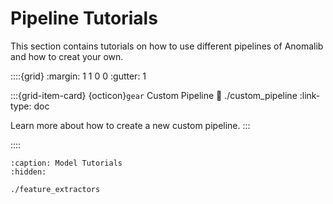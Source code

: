 # Pipeline Tutorials

This section contains tutorials on how to use different pipelines of Anomalib and how to creat your own.

::::{grid}
:margin: 1 1 0 0
:gutter: 1

:::{grid-item-card} {octicon}`gear` Custom Pipeline
:link: ./custom_pipeline
:link-type: doc

Learn more about how to create a new custom pipeline.
:::

::::

```{toctree}
:caption: Model Tutorials
:hidden:

./feature_extractors
```
